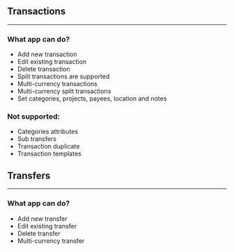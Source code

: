 ## Transactions
---
### What app can do?
 - Add new transaction
 - Edit existing transaction
 - Delete transaction
 - Split transactions are supported
 - Multi-currency transactions
 - Multi-currency split transactions
 - Set categories, projects, payees, location and notes

### Not supported:
 - Categories attributes
 - Sub transfers
 - Transaction duplicate
 - Transaction templates

## Transfers
---
### What app can do?
 - Add new transfer
 - Edit existing transfer
 - Delete transfer
 - Multi-currency transfer
